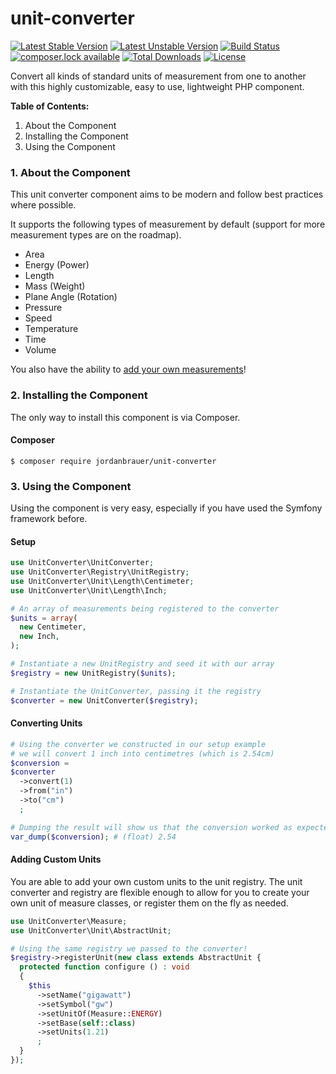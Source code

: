 # unit-converter

[![Latest Stable Version](https://poser.pugx.org/jordanbrauer/unit-converter/version)](https://packagist.org/packages/jordanbrauer/unit-converter)
[![Latest Unstable Version](https://poser.pugx.org/jordanbrauer/unit-converter/v/unstable)](//packagist.org/packages/jordanbrauer/unit-converter)
[![Build Status](https://travis-ci.org/jordanbrauer/unit-converter.svg?branch=master)](https://travis-ci.org/jordanbrauer/unit-converter)
[![composer.lock available](https://poser.pugx.org/jordanbrauer/unit-converter/composerlock)](https://packagist.org/packages/jordanbrauer/unit-converter)
[![Total Downloads](https://poser.pugx.org/jordanbrauer/unit-converter/downloads)](https://packagist.org/packages/jordanbrauer/unit-converter)
[![License](https://poser.pugx.org/jordanbrauer/unit-converter/license)](https://packagist.org/packages/jordanbrauer/unit-converter)

Convert all kinds of standard units of measurement from one to another with this highly customizable, easy to use, lightweight PHP component.

**Table of Contents:**

1. About the Component
2. Installing the Component
3. Using the Component

### 1. About the Component

This unit converter component aims to be modern and follow best practices where possible.  

It supports the following types of measurement by default (support for more measurement types are on the roadmap).

* Area
* Energy (Power)
* Length
* Mass (Weight)
* Plane Angle (Rotation)
* Pressure
* Speed
* Temperature
* Time
* Volume

You also have the ability to [add your own measurements](#adding-custom-units)!

### 2. Installing the Component

The only way to install this component is via Composer.

#### Composer

```
$ composer require jordanbrauer/unit-converter
```

### 3. Using the Component

Using the component is very easy, especially if you have used the Symfony framework before.

#### Setup

```php
use UnitConverter\UnitConverter;
use UnitConverter\Registry\UnitRegistry;
use UnitConverter\Unit\Length\Centimeter;
use UnitConverter\Unit\Length\Inch;

# An array of measurements being registered to the converter
$units = array(
  new Centimeter,
  new Inch,
);

# Instantiate a new UnitRegistry and seed it with our array
$registry = new UnitRegistry($units);

# Instantiate the UnitConverter, passing it the registry
$converter = new UnitConverter($registry);
```

#### Converting Units

```php
# Using the converter we constructed in our setup example
# we will convert 1 inch into centimetres (which is 2.54cm)
$conversion =
$converter
  ->convert(1)
  ->from("in")
  ->to("cm")
  ;

# Dumping the result will show us that the conversion worked as expected
var_dump($conversion); # (float) 2.54
```

#### Adding Custom Units

You are able to add your own custom units to the unit registry. The unit converter and registry are flexible enough to allow for you to create your own unit of measure classes, or register them on the fly as needed.

```php
use UnitConverter\Measure;
use UnitConverter\Unit\AbstractUnit;

# Using the same registry we passed to the converter!
$registry->registerUnit(new class extends AbstractUnit {
  protected function configure () : void
  {
    $this
      ->setName("gigawatt")
      ->setSymbol("gw")
      ->setUnitOf(Measure::ENERGY)
      ->setBase(self::class)
      ->setUnits(1.21)
      ;
  }
});
```

